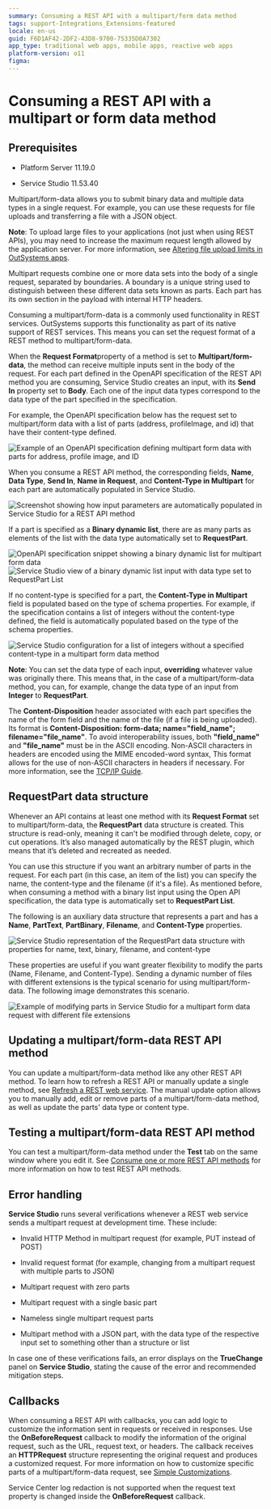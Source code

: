 ```yaml
---
summary: Consuming a REST API with a multipart/form data method
tags: support-Integrations_Extensions-featured
locale: en-us
guid: F6D1AF42-2DF2-43D8-9700-75335D0A7302
app_type: traditional web apps, mobile apps, reactive web apps
platform-version: o11
figma:
---
```


# Consuming a REST API with a multipart or form data method

## Prerequisites

* Platform Server 11.19.0

* Service Studio 11.53.40 

Multipart/form-data allows you to submit binary data and multiple data types in a single request. For example, you can use these requests for file uploads and transferring a file with a JSON object.

**Note**: To upload large files to your applications (not just when using REST APIs), you may need to increase the maximum request length allowed by the application server.
For more information, see [Altering file upload limits in OutSystems apps](https://success.outsystems.com/support/troubleshooting/application_runtime/altering_file_upload_limits_in_outsystems_apps/).

Multipart requests combine one or more data sets into the body of a single request, separated by boundaries. A boundary is a unique string used to distinguish between these different data sets known as parts. Each part has its own section in the payload with internal HTTP headers.

Consuming a multipart/form-data is a commonly used functionality in REST services. OutSystems supports this functionality as part of its native support of REST services. This means you can set the request format of a REST method to multipart/form-data. 

When the **Request Format**property of a method is set to **Multipart/form-data**, the method can receive multiple inputs sent in the body of the request. For each part defined in the OpenAPI specification of the REST API method you are consuming, Service Studio creates an input, with its **Send In** property set to **Body**. Each one of the input data types correspond to the data type of the part specified in the specification.  

For example, the OpenAPI specification below has the request set to multipart/form data with a list of parts (address, profileImage, and id) that have their content-type defined.

![Example of an OpenAPI specification defining multipart form data with parts for address, profile image, and ID](images/api-spec-usr.png "OpenAPI Specification for Multipart/Form Data") 

When you consume a REST API method, the corresponding fields, **Name**, **Data Type**, **Send In**, **Name in Request**, and **Content-Type in Multipart** for each part are automatically populated in Service Studio.

![Screenshot showing how input parameters are automatically populated in Service Studio for a REST API method](images/input-parameter-ss.png "Service Studio Input Parameters")

If a part is specified as a **Binary dynamic list**, there are as many parts as elements of the list with the data type automatically set to **RequestPart**.

![OpenAPI specification snippet showing a binary dynamic list for multipart form data](images/list-binaries-usr.png "Binary Dynamic List in OpenAPI Specification") ![Service Studio view of a binary dynamic list input with data type set to RequestPart List](images/list-binaries-ss.png "Binary Dynamic List in Service Studio")

If no content-type is specified for a part, the **Content-Type in Multipart** field is populated based on the type of schema properties. For example, if the specification contains a list of integers without the content-type defined, the field is automatically populated based on the type of the schema properties.

![Service Studio configuration for a list of integers without a specified content-type in a multipart form data method](images/list-integers-ss.png "List of Integers in Service Studio")  

**Note**: You can set the data type of each input, **overriding** whatever value was originally there. This means that, in the case of a multipart/form-data method, you can, for example, change the data type of an input from **Integer** to **RequestPart**.

The **Content-Disposition** header associated with each part specifies  the name of the form field and the name of the file (if a file is being uploaded). Its format is **Content-Disposition: form-data; name="field_name"; filename="file_name"**. To avoid interoperability issues, both **"field_name"** and **"file_name"** must be in the ASCII encoding. Non-ASCII characters in headers are encoded using the MIME encoded-word syntax,  This format allows for the use of non-ASCII characters in headers if necessary. For more information, see the [TCP/IP Guide](http://www.tcpipguide.com/free/t_MIMEExtensionforNonASCIIMailMessageHeaders-2.htm). 

## RequestPart data structure

Whenever an API contains at least one method with its **Request Format** set to multipart/form-data, the **RequestPart** data structure is created. This structure is read-only, meaning it can't be modified through delete, copy, or cut operations. It’s also managed automatically by the REST plugin, which means that it’s deleted and recreated as needed.

You can use this structure if you want an arbitrary number of parts in the request. For each part (in this case, an item of the list) you can specify the name, the content-type and the filename (if it's a file). As mentioned before, when consuming a method with a binary list input using the Open API specification, the data type is automatically set to **RequestPart List**.

The following is an auxiliary data structure that represents a part and has a **Name**, **PartText**, **PartBinary**, **Filename**, and **Content-Type** properties.

![Service Studio representation of the RequestPart data structure with properties for name, text, binary, filename, and content-type](images/data-structure-ss.png "RequestPart Data Structure in Service Studio") 

These properties are useful if you want greater flexibility to modify the parts (Name, Filename, and Content-Type). Sending a dynamic number of files with different extensions is the typical scenario for using multipart/form-data. The following image demonstrates this scenario.

![Example of modifying parts in Service Studio for a multipart form data request with different file extensions](images/modify-parts-ss.png "Modifying Parts in Service Studio") 


## Updating a multipart/form-data REST API method

You can update a multipart/form-data method like any other REST API method. To learn how to refresh a REST API or manually update a single method, see [Refresh a REST web service](refresh-rest-service.md#multipart). The manual update option allows you to manually add, edit or remove parts of a multipart/form-data method, as well as update the parts' data type or content type.  

## Testing a multipart/form-data REST API method

You can test a multipart/form-data method under the **Test** tab on the same window where you edit it. See [Consume one or more REST API methods](consume-a-rest-api.md) for more information on how to test REST API methods.

## Error handling

**Service Studio** runs several verifications whenever a REST web service sends a multipart request at development time. These include:  

* Invalid HTTP Method in multipart request (for example, PUT instead of POST)

* Invalid request format (for example, changing from a multipart request with multiple parts to JSON)

* Multipart request with zero parts 

* Multipart request with a single basic part

* Nameless single multipart request parts

* Multipart method with a JSON part, with the data type of the respective input set to something other than a structure or list

In case one of these verifications fails, an error displays on the **TrueChange** panel on **Service Studio**, stating the cause of the error and recommended mitigation steps.

## Callbacks

When consuming a REST API with callbacks, you can add logic to customize the information sent in requests or received in responses. Use the **OnBeforeRequest** callback to modify the information of the original request, such as the URL, request text, or headers. The callback receives an **HTTPRequest** structure representing the original request and produces a customized request. For more information on how to customize specific parts of a multipart/form-data request, see [Simple Customizations](simple-customizations.md#multipart).

<div class="info" markdown="1">

Service Center log redaction is not supported when the request text property is changed inside the **OnBeforeRequest** callback.

</div>

